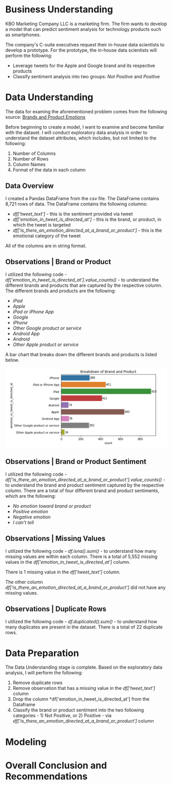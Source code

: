 # Business Understanding

KBO Marketing Company LLC is a marketing firm.  The firm wants to develop a model that can predict sentiment analysis for technology products such as smartphones.

The company's C-suite executives request their in-house data scientists to develop a prototype.  For the prototype, the in-house data scientists will perform the following:

- Leverage tweets for the Apple and Google brand and its respective products
- Classify sentiment analysis into two groups: *Not Positive* and *Positive*

# Data Understanding

The data for examing the aforementioned problem comes from the following source: [Brands and Product Emotions](https://data.world/crowdflower/brands-and-product-emotions) 

Before beginning to create a model, I want to examine and become familiar with the dataset. I will conduct exploratory data analysis in order to understand the dataset attributes, which includes, but not limited to the following:

1. Number of Columns
2. Number of Rows
3. Column Names
4. Format of the data in each column

## Data Overview

I created a Pandas DataFrame from the csv file.  The DataFrame contains 8,721 rows of data.  The DataFrame contains the following columns:

- *df['tweet_text']* - this is the sentiment provided via tweet
- *df['emotion_in_tweet_is_directed_at']* - this is the brand, or product, in which the tweet is targeted
- *df['is_there_an_emotion_directed_at_a_brand_or_product']* - this is the emotional category of the tweet

All of the columns are in string format.

## Observations | Brand or Product

I utilized the following code - *df['emotion_in_tweet_is_directed_at'].value_counts()* - to understand the different brands and products that are captured by the respective column.  The different brands and products are the following: 

- *iPad*
- *Apple*
- *iPad or iPhone App*
- *Google*
- *iPhone*
- *Other Google product or service*
- *Android App*
- *Android*
- *Other Apple product or service*

A bar chart that breaks down the different brands and products is listed below.

![Breakdown of Brand and Product](images/image_1.png)

## Observations | Brand or Product Sentiment

I utilized the following code - *df['is_there_an_emotion_directed_at_a_brand_or_product'].value_counts()* - to understand the brand and product sentiment captured by the respective column.  There are a total of four different brand and product sentiments, which are the following:

- *No emotion toward brand or product*
- *Positive emotion*
- *Negative emotion*
- *I can't tell* 

## Observations | Missing Values

I utilized the following code - *df.isna().sum()* - to understand how many missing values are within each column.  There is a total of 5,552 missing values in the *df['emotion_in_tweet_is_directed_at']* column.

There is 1 missing value in the *df['tweet_text']* column.

The other column *df['is_there_an_emotion_directed_at_a_brand_or_product']* did not have any missing values.

## Observations | Duplicate Rows

I utilized the following code - *df.duplicated().sum()* - to understand how many duplicates are present in the dataset.  There is a total of 22 duplicate rows.

# Data Preparation

The Data Understanding stage is complete.  Based on the exploratory data analysis, I will perform the following:

1. Remove duplicate rows
2. Remove observation that has a missing value in the *df['tweet_text']* column
3. Drop the column *df['emotion_in_tweet_is_directed_at'] from the Dataframe
4. Classify the brand or product sentiment into the two following categories - 1) Not Positive, or 2) Positive - via *df['is_there_an_emotion_directed_at_a_brand_or_product']* column 

# Modeling

# Overall Conclusion and Recommendations
